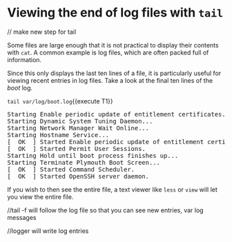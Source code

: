 # Viewing the end of log files with `tail`

// make new step for tail

Some files are large enough that it is not practical to display their contents
with `cat`. A common example is log files, which are often packed full of
information.

Since this only displays the last ten lines of a file, it is particularly
useful for viewing recent entries in log files. Take a look at the final
ten lines of the _boot_ log.

`tail var/log/boot.log`{{execute T1}}

<pre class=file>
Starting Enable periodic update of entitlement certificates....
Starting Dynamic System Tuning Daemon...
Starting Network Manager Wait Online...
Starting Hostname Service...
[  OK  ] Started Enable periodic update of entitlement certificates..
[  OK  ] Started Permit User Sessions.
Starting Hold until boot process finishes up...
Starting Terminate Plymouth Boot Screen...
[  OK  ] Started Command Scheduler.
[  OK  ] Started OpenSSH server daemon.
</pre>

If you wish to then see the entire file, a text viewer like `less` or `view`
will let you view the entire file.

//tail -f will follow the log file so that you can see new entries,
var log messages

//logger will write log entries

